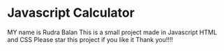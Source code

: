 # Javascript Calculator 
MY name is Rudra Balan 
This is a small project made in Javascript HTML and CSS 
Please star this project if you like it
Thank you!!!!
